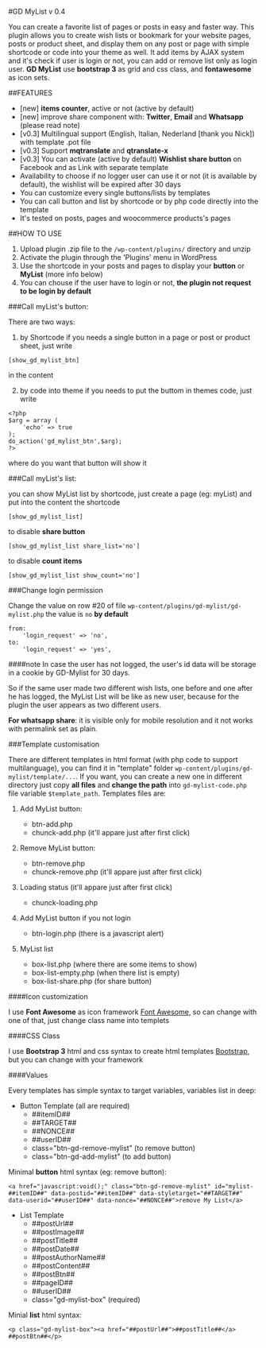 #GD MyList v 0.4

You can create a favorite list of pages or posts in easy and faster way.
This plugin allows you to create wish lists or bookmark for your website pages, posts or product sheet, and display them on any post or page with simple shortcode or code into your theme as well.
It add items by AJAX system and it's check if user is login or not, you can add or remove list only as login user.
**GD MyList** use **bootstrap 3** as grid and css class, and **fontawesome** as icon sets.

##FEATURES

* [new] **items counter**, active or not (active by default)
* [new] improve share component with: **Twitter**, **Email** and **Whatsapp** (please read note)
* [v0.3] Multilingual support (English, Italian, Nederland [thank you Nick]) with template .pot file
* [v0.3] Support **mqtranslate** and **qtranslate-x**
* [v0.3] You can activate (active by default) **Wishlist share button** on Facebook and as Link with separate template
* Availability to choose if no logger user can use it or not (it is available by default), the wishlist will be expired after 30 days
* You can customize every single buttons/lists by templates
* You can call button and list by shortcode or by php code directly into the template
* It's tested on posts, pages and woocommerce products's pages


##HOW TO USE

1. Upload plugin .zip file to the `/wp-content/plugins/` directory and unzip
2. Activate the plugin through the 'Plugins' menu in WordPress
3. Use the shortcode in your posts and pages to display your **button** or **MyList** (more info below)
4. You can chouse if the user have to login or not, **the plugin not request to be login by default**

###Call myList's button:

There are two ways:

1. by Shortcode
if you needs a single button in a page or post or product sheet, just write

```
[show_gd_mylist_btn]
```
in the content

2. by code into theme
if you needs to put the buttom in themes code, just write

```
<?php
$arg = array (
	'echo' => true
);
do_action('gd_mylist_btn',$arg);
?>
```
where do you want that button will show it

###Call myList's list:

you can show MyList list by shortcode, just create a page (eg: myList) and put into the content the shortcode

```
[show_gd_mylist_list]
```
to disable **share button**

```
[show_gd_mylist_list share_list='no']
```
to disable **count items**

```
[show_gd_mylist_list show_count='no']
```

###Change login permission

Change the value on row #20 of file  `wp-content/plugins/gd-mylist/gd-mylist.php` the value is `no` **by default**

```
from:
	'login_request' => 'no',
to:
	'login_request' => 'yes',
```
####note
In case the user has not logged, the user's id data will be storage in a cookie by GD-Mylist for 30 days.

So if the same user made two different wish lists, one before and one after he has logged, the MyList List will be like as new user, because for the plugin the user appears as two different users.

**For whatsapp share**: it is visible only for mobile resolution and it not works with permalink set as plain.

###Template customisation

There are different templates in html format (with php code to support multilanguage), you can find it in "template" folder `wp-content/plugins/gd-mylist/template/...`.
If you want, you can create a new one in different directory just copy **all files** and **change the path** into `gd-mylist-code.php` file variable `$template_path`.
Templates files are:

1. Add MyList button:
	* btn-add.php
	* chunck-add.php (it'll appare just after first click)

2. Remove MyList button:
	* btn-remove.php
	* chunck-remove.php (it'll appare just after first click)

3. Loading status (it'll appare just after first click)
	* chunck-loading.php

4. Add MyList button if you not login
	* btn-login.php (there is a javascript alert)

5. MyList list
	* box-list.php (where there are some items to show)
	* box-list-empty.php (when there list is empty)
	* box-list-share.php (for share button)

####Icon customization

I use **Font Awesome** as icon framework [Font Awesome](http://fortawesome.github.io/Font-Awesome/ "Font Awesome"), so can change with one of that, just change class name into templets

####CSS Class

I use **Bootstrap 3** html and css syntax to create html templates [Bootstrap](http://getbootstrap.com/ "Bootstrap"), but you can change with your framework

####Values

Every templates has simple syntax to target variables, variables list in deep:

* Button Template (all are required)
	* ##itemID##
	* ##TARGET##
	* ##NONCE##
	* ##userID##
	* class="btn-gd-remove-mylist" (to remove button)
	* class="btn-gd-add-mylist" (to add button)

Minimal **button** html syntax (eg: remove button):

`<a href="javascript:void();" class="btn-gd-remove-mylist" id="mylist-##itemID##" data-postid="##itemID##" data-styletarget="##TARGET##" data-userid="##userID##" data-nonce="##NONCE##">remove My List</a>`

* List Template
	* ##postUrl##
	* ##postImage##
	* ##postTitle##
	* ##postDate##
	* ##postAuthorName##
	* ##postContent##
	* ##postBtn##
	* ##pageID##
	* ##userID##
	* class="gd-mylist-box" (required)

Minial **list** html syntax:

`<p class="gd-mylist-box"><a href="##postUrl##">##postTitle##</a> ##postBtn##</p>`
